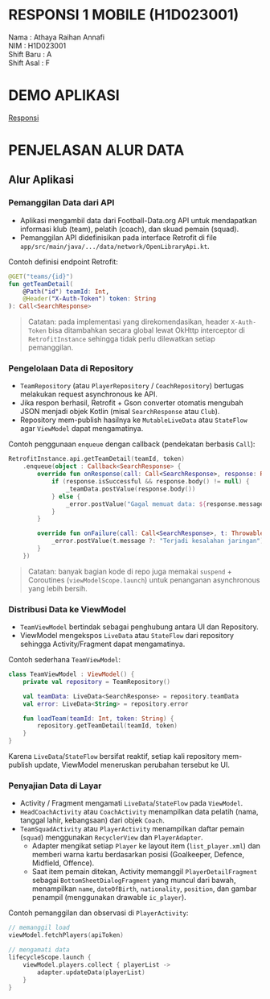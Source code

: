 # RESPONSI 1 MOBILE (H1D023001)

Nama : Athaya Raihan Annafi <br>
NIM : H1D023001 <br>
Shift Baru : A <br>
Shift Asal : F

# DEMO APLIKASI
[Responsi](DemoAplikasi.mp4)

# PENJELASAN ALUR DATA
## Alur Aplikasi

### Pemanggilan Data dari API

- Aplikasi mengambil data dari Football-Data.org API untuk mendapatkan informasi klub (team), pelatih (coach), dan skuad pemain (squad).
- Pemanggilan API didefinisikan pada interface Retrofit di file `app/src/main/java/.../data/network/OpenLibraryApi.kt`.

Contoh definisi endpoint Retrofit:

```kotlin
@GET("teams/{id}")
fun getTeamDetail(
	@Path("id") teamId: Int,
	@Header("X-Auth-Token") token: String
): Call<SearchResponse>
```

> Catatan: pada implementasi yang direkomendasikan, header `X-Auth-Token` bisa ditambahkan secara global lewat OkHttp interceptor di `RetrofitInstance` sehingga tidak perlu dilewatkan setiap pemanggilan.

### Pengelolaan Data di Repository

- `TeamRepository` (atau `PlayerRepository` / `CoachRepository`) bertugas melakukan request asynchronous ke API.
- Jika respon berhasil, Retrofit + Gson converter otomatis mengubah JSON menjadi objek Kotlin (misal `SearchResponse` atau `Club`).
- Repository mem-publish hasilnya ke `MutableLiveData` atau `StateFlow` agar `ViewModel` dapat mengamatinya.

Contoh penggunaan `enqueue` dengan callback (pendekatan berbasis `Call`):

```kotlin
RetrofitInstance.api.getTeamDetail(teamId, token)
	.enqueue(object : Callback<SearchResponse> {
		override fun onResponse(call: Call<SearchResponse>, response: Response<SearchResponse>) {
			if (response.isSuccessful && response.body() != null) {
				_teamData.postValue(response.body())
			} else {
				_error.postValue("Gagal memuat data: ${response.message()}")
			}
		}

		override fun onFailure(call: Call<SearchResponse>, t: Throwable) {
			_error.postValue(t.message ?: "Terjadi kesalahan jaringan")
		}
	})
```

> Catatan: banyak bagian kode di repo juga memakai `suspend` + Coroutines (`viewModelScope.launch`) untuk penanganan asynchronous yang lebih bersih.

### Distribusi Data ke ViewModel

- `TeamViewModel` bertindak sebagai penghubung antara UI dan Repository.
- ViewModel mengekspos `LiveData` atau `StateFlow` dari repository sehingga Activity/Fragment dapat mengamatinya.

Contoh sederhana `TeamViewModel`:

```kotlin
class TeamViewModel : ViewModel() {
	private val repository = TeamRepository()

	val teamData: LiveData<SearchResponse> = repository.teamData
	val error: LiveData<String> = repository.error

	fun loadTeam(teamId: Int, token: String) {
		repository.getTeamDetail(teamId, token)
	}
}
```

Karena `LiveData`/`StateFlow` bersifat reaktif, setiap kali repository mem-publish update, ViewModel meneruskan perubahan tersebut ke UI.

### Penyajian Data di Layar

- Activity / Fragment mengamati `LiveData`/`StateFlow` pada `ViewModel`.
- `HeadCoachActivity` atau `CoachActivity` menampilkan data pelatih (nama, tanggal lahir, kebangsaan) dari objek `Coach`.
- `TeamSquadActivity` atau `PlayerActivity` menampilkan daftar pemain (`squad`) menggunakan `RecyclerView` dan `PlayerAdapter`.
  - Adapter mengikat setiap `Player` ke layout item (`list_player.xml`) dan memberi warna kartu berdasarkan posisi (Goalkeeper, Defence, Midfield, Offence).
  - Saat item pemain ditekan, Activity memanggil `PlayerDetailFragment` sebagai `BottomSheetDialogFragment` yang muncul dari bawah, menampilkan `name`, `dateOfBirth`, `nationality`, `position`, dan gambar penampil (menggunakan drawable `ic_player`).

Contoh pemanggilan dan observasi di `PlayerActivity`:

```kotlin
// memanggil load
viewModel.fetchPlayers(apiToken)

// mengamati data
lifecycleScope.launch {
	viewModel.players.collect { playerList ->
		adapter.updateData(playerList)
	}
}
```
